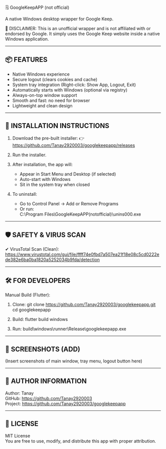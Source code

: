 
🗒️ GoogleKeepAPP (not official)


A native Windows desktop wrapper for Google Keep.

🚨 DISCLAIMER:
This is an unofficial wrapper and is not affiliated with or endorsed by Google. It simply uses the Google Keep website inside a native Windows application.

--------------------
📦 FEATURES
--------------------
- Native Windows experience
- Secure logout (clears cookies and cache)
- System tray integration (Right-click: Show App, Logout, Exit)
- Automatically starts with Windows (optional via registry)
- Always-on-top window support
- Smooth and fast: no need for browser
- Lightweight and clean design

-----------------------------
📁 INSTALLATION INSTRUCTIONS
-----------------------------
1. Download the pre-built installer:
   👉 https://github.com/Tanay2920003/googlekeepapp/releases

2. Run the installer.

3. After installation, the app will:
   - Appear in Start Menu and Desktop (if selected)
   - Auto-start with Windows
   - Sit in the system tray when closed

4. To uninstall:
   - Go to Control Panel → Add or Remove Programs
   - Or run:  
     C:\Program Files\GoogleKeepAPP(notofficial)\unins000.exe

---------------------------
🛡️ SAFETY & VIRUS SCAN
---------------------------
✔ VirusTotal Scan (Clean):
https://www.virustotal.com/gui/file/ffff74e0fbd7a507ea21f18e08c5cd0222ede382e6ba0ba1820a5252034b9fda/detection

----------------------
🛠 FOR DEVELOPERS
----------------------
Manual Build (Flutter):

1. Clone:
   git clone https://github.com/Tanay2920003/googlekeepapp.git
   cd googlekeepapp

2. Build:
   flutter build windows

3. Run:
   build\windows\runner\Release\googlekeepapp.exe

-----------------------
📸 SCREENSHOTS (ADD)
-----------------------
(Insert screenshots of main window, tray menu, logout button here)

----------------------
👤 AUTHOR INFORMATION
----------------------
Author: Tanay  
GitHub: https://github.com/Tanay2920003  
Project: https://github.com/Tanay2920003/googlekeepapp

----------------------
📜 LICENSE
----------------------
MIT License  
You are free to use, modify, and distribute this app with proper attribution.

